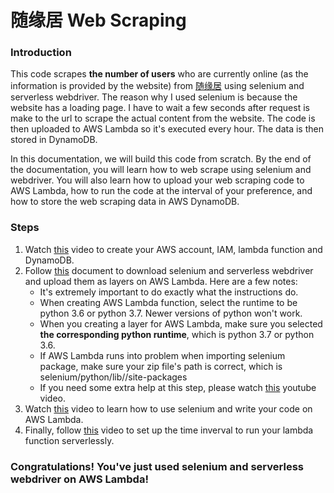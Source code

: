 # 随缘居 Web Scraping
### Introduction
This code scrapes **the number of users** who are currently online (as the information is provided by the website) from [随缘居](http://www.mtslash.me/forum.php) using selenium and serverless webdriver. 
The reason why I used selenium is because the website has a loading page. I have to wait a few seconds after request is make to the url to scrape the actual content from the website. The code is then uploaded to AWS Lambda so it's executed every hour. The data is then stored in DynamoDB. 

In this documentation, we will build this code from scratch. By the end of the documentation, you will learn how to web scrape using selenium and webdriver. You will also learn how to upload your web scraping code to AWS Lambda, how to run the code at the interval of your preference, and how to store the web scraping data in AWS DynamoDB.

### Steps
1. Watch [this](https://youtu.be/ijyeE-pXFk0?list=PL_GcZFQb3yYjwt-rg7mHob-9ujdsN6B6R) video to create your AWS account, IAM, lambda function and DynamoDB.
2. Follow [this](https://dev.to/awscommunity-asean/creating-an-api-that-runs-selenium-via-aws-lambda-3ck3) document to download selenium and serverless webdriver and upload them as layers on AWS Lambda. Here are a few notes:
    * It's extremely important to do exactly what the instructions do.
    * When creating AWS Lambda function, select the runtime to be python 3.6 or python 3.7. Newer versions of python won't work. 
    * When you creating a layer for AWS Lambda, make sure you selected **the corresponding python runtime**, which is python 3.7 or python 3.6. 
    * If AWS Lambda runs into problem when importing selenium package, make sure your zip file's path is correct, which is selenium/python/lib/<your python runtime version as you have selected on AWS Lambda>/site-packages
    * If you need some extra help at this step, please watch [this](https://youtu.be/FcW-AXsirBE?list=PL_GcZFQb3yYjwt-rg7mHob-9ujdsN6B6R) youtube video.
3. Watch [this](https://youtu.be/Vj_rAWg4UdY?list=PL_GcZFQb3yYjwt-rg7mHob-9ujdsN6B6R) video to learn how to use selenium and write your code on AWS Lambda.
4. Finally, follow [this](https://youtu.be/-8L4OxotXlE?list=PLD_RqipW0-9s-u1HXTglYV8Aam-5P3XLi) video to set up the time inverval to run your lambda function serverlessly.

### Congratulations! You've just used selenium and serverless webdriver on AWS Lambda! 


